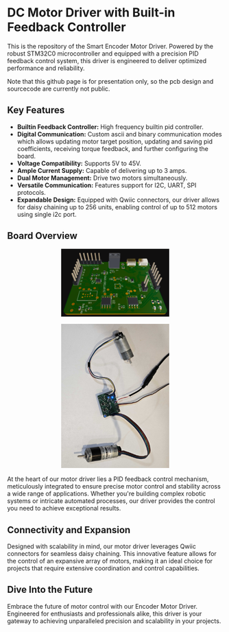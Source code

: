 # DC Motor Driver with Built-in Feedback Controller

This is the repository of the Smart Encoder Motor Driver. Powered by the robust STM32C0 microcontroller and equipped with a precision PID feedback control system, this driver is engineered to deliver optimized performance and reliability.

Note that this github page is for presentation only, so the pcb design and sourcecode are currently not public.

## Key Features
- **Builtin Feedback Controller:** High frequency builtin pid controller.
- **Digital Communication:** Custom ascii and binary communication modes which allows updating motor target position, updating and saving pid coefficients, receiving torque feedback, and further configuring the board.
- **Voltage Compatibility:** Supports 5V to 45V.
- **Ample Current Supply:** Capable of delivering up to 3 amps.
- **Dual Motor Management:** Drive two motors  simultaneously.
- **Versatile Communication:** Features support for I2C, UART, SPI protocols.
- **Expandable Design:** Equipped with Qwiic connectors, our driver allows for daisy chaining up to 256 units, enabling control of up to 512 motors using single i2c port.

## Board Overview

<p align="center">
  <img src="render.png" alt="Encoder Motor Driver - Front View" width="50%" height="auto"/>
</p>

<p align="center">
  <img src="imageA.jpg" alt="Encoder Motor Driver - Front View" width="50%" height="auto"/>
</p>

At the heart of our motor driver lies a PID feedback control mechanism, meticulously integrated to ensure precise motor control and stability across a wide range of applications. Whether you're building complex robotic systems or intricate automated processes, our driver provides the control you need to achieve exceptional results.

## Connectivity and Expansion

Designed with scalability in mind, our motor driver leverages Qwiic connectors for seamless daisy chaining. This innovative feature allows for the control of an expansive array of motors, making it an ideal choice for projects that require extensive coordination and control capabilities.

## Dive Into the Future

Embrace the future of motor control with our Encoder Motor Driver. Engineered for enthusiasts and professionals alike, this driver is your gateway to achieving unparalleled precision and scalability in your projects.
